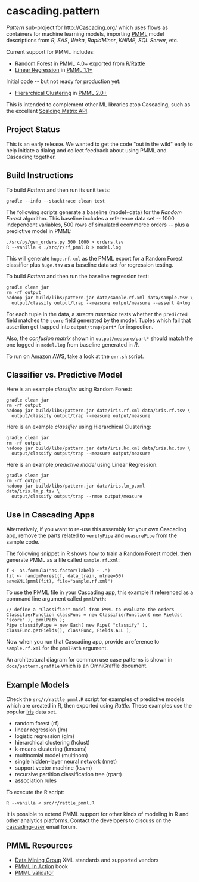 cascading.pattern
=================

_Pattern_ sub-project for http://Cascading.org/ which uses flows as
containers for machine learning models, importing
[PMML](http://en.wikipedia.org/wiki/Predictive_Model_Markup_Language)
model descriptions from _R_, _SAS_, _Weka_, _RapidMiner_, _KNIME_,
_SQL Server_, etc.

Current support for PMML includes:

 * [Random Forest](http://en.wikipedia.org/wiki/Random_forest) in [PMML 4.0+](http://www.dmg.org/v4-0-1/MultipleModels.html) exported from [R/Rattle](http://cran.r-project.org/web/packages/rattle/index.html)
 * [Linear Regression](http://en.wikipedia.org/wiki/Linear_regression) in [PMML 1.1+](http://www.dmg.org/v1-1/generalregression.html)

Initial code -- but not ready for production yet:

 * [Hierarchical Clustering](http://en.wikipedia.org/wiki/Hierarchical_clustering) in [PMML 2.0+](http://www.dmg.org/v2-0/ClusteringModel.html)

This is intended to complement other ML libraries atop Cascading, such as the excellent
[Scalding Matrix API](https://github.com/twitter/scalding/wiki/Matrix-API-Reference).


Project Status
--------------

This is an early release.  We wanted to get the code "out in the wild"
early to help initiate a dialog and collect feedback about using PMML
and Cascading together.


Build Instructions
------------------

To build _Pattern_ and then run its unit tests:

    gradle --info --stacktrace clean test

The following scripts generate a baseline (model+data) for the _Random
Forest_ algorithm. This baseline includes a reference data set -- 
1000 independent variables, 500 rows of simulated ecommerce orders --
plus a predictive model in PMML:

    ./src/py/gen_orders.py 500 1000 > orders.tsv
    R --vanilla < ./src/r/rf_pmml.R > model.log

This will generate `huge.rf.xml` as the PMML export for a Random
Forest classifier plus `huge.tsv` as a baseline data set for
regression testing.

To build _Pattern_ and then run the baseline regression test:

    gradle clean jar
    rm -rf output
    hadoop jar build/libs/pattern.jar data/sample.rf.xml data/sample.tsv \
      output/classify output/trap --measure output/measure --assert &>log

For each tuple in the data, a _stream assertion_ tests whether the
`predicted` field matches the `score` field generated by the
model. Tuples which fail that assertion get trapped into
`output/trap/part*` for inspection.

Also, the _confusion matrix_ shown in `output/measure/part*` should
match the one logged in `model.log` from baseline generated in _R_.

To run on Amazon AWS, take a look at the `emr.sh` script.


Classifier vs. Predictive Model
-------------------------------

Here is an example _classifier_ using Random Forest:

    gradle clean jar
    rm -rf output
    hadoop jar build/libs/pattern.jar data/iris.rf.xml data/iris.rf.tsv \
      output/classify output/trap --measure output/measure

Here is an example _classifier_ using Hierarchical Clustering:

    gradle clean jar
    rm -rf output
    hadoop jar build/libs/pattern.jar data/iris.hc.xml data/iris.hc.tsv \
      output/classify output/trap --measure output/measure

Here is an example _predictive model_ using Linear Regression:

    gradle clean jar
    rm -rf output
    hadoop jar build/libs/pattern.jar data/iris.lm_p.xml data/iris.lm_p.tsv \
      output/classify output/trap --rmse output/measure


Use in Cascading Apps
---------------------

Alternatively, if you want to re-use this assembly for your own
Cascading app, remove the parts related to `verifyPipe` and
`measurePipe` from the sample code.

The following snippet in R shows how to train a Random Forest model,
then generate PMML as a file called `sample.rf.xml`:

    f <- as.formula("as.factor(label) ~ .")
    fit <- randomForest(f, data_train, ntree=50)
    saveXML(pmml(fit), file="sample.rf.xml")

To use the PMML file in your Cascading app, this example it
referenced as a command line argument called `pmmlPath`:

    // define a "Classifier" model from PMML to evaluate the orders
    ClassifierFunction classFunc = new ClassifierFunction( new Fields( "score" ), pmmlPath );
    Pipe classifyPipe = new Each( new Pipe( "classify" ), classFunc.getFields(), classFunc, Fields.ALL );

Now when you run that Cascading app, provide a reference to
`sample.rf.xml` for the `pmmlPath` argument.

An architectural diagram for common use case patterns is shown in
`docs/pattern.graffle` which is an OmniGraffle document.


Example Models
--------------

Check the `src/r/rattle_pmml.R` script for examples of predictive
models which are created in R, then exported using _Rattle_.
These examples use the popular
[Iris](http://en.wikipedia.org/wiki/Iris_flower_data_set) data set.

 * random forest (rf)
 * linear regression (lm)
 * logistic regression (glm)
 * hierarchical clustering (hclust)
 * k-means clustering (kmeans)
 * multinomial model (multinom)
 * single hidden-layer neural network (nnet)
 * support vector machine (ksvm)
 * recursive partition classification tree (rpart)
 * association rules

To execute the R script:

    R --vanilla < src/r/rattle_pmml.R

It is possible to extend PMML support for other kinds of modeling in R
and other analytics platforms.  Contact the developers to discuss on
the [cascading-user](https://groups.google.com/forum/?fromgroups#!forum/cascading-user)
email forum.


PMML Resources
--------------

 * [Data Mining Group](http://www.dmg.org/) XML standards and supported vendors
 * [PMML In Action](http://www.amazon.com/dp/1470003244) book 
 * [PMML validator](http://www.zementis.com/pmml_tools.htm)
